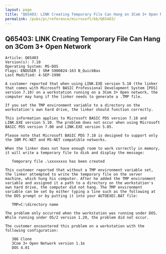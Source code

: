```yaml
---
layout: page
title: "Q65403: LINK Creating Temporary File Can Hang on 3Com 3+ Open Network"
permalink: /pubs/pc/reference/microsoft/kb/Q65403/
---
```


## Q65403: LINK Creating Temporary File Can Hang on 3Com 3+ Open Network

	Article: Q65403
	Version(s): 7.10
	Operating System: MS-DOS
	Flags: ENDUSER | SR# S900824-163 B_QuickBas
	Last Modified: 4-SEP-1990
	
	A customer reported that when using LINK.EXE version 5.10 (the linker
	that comes with Microsoft BASIC Professional Development System [PDS]
	version 7.10) on a workstation running on a 3Com 3+ Open network, the
	computer may hang if the linker needs to generate a .TMP file.
	
	If you set the TMP environment variable to a directory on the
	workstation's own hard drive, the linker should function correctly.
	
	This information applies to Microsoft BASIC PDS version 7.10 and
	LINK.EXE version 5.10. The problem does not occur when using Microsoft
	BASIC PDS version 7.00 and LINK.EXE version 5.05.
	
	Please note that Microsoft BASIC PDS 7.10 is designed to support only
	the IBM PC-NET and MS-NET compatible networks.
	
	When the linker does not have enough room to work correctly in memory,
	it will write a temporary file to disk and display the message:
	
	   Temporary file .\xxxxxxxx has been created
	
	This customer reported that without a TMP environment variable set,
	the linker attempted to write the temporary file on the server
	machine, which hung his computer. After he added the TMP environment
	variable and assigned it a path to a directory on the workstation's
	own hard drive, the computer did not hang. The TMP environment
	variable can be set by either typing a line such as the following at
	the DOS prompt or by putting it into your AUTOEXEC.BAT file:
	
	   TMP=C:\directory name
	
	The problem only occurred when the workstation was running under DOS.
	While running under OS/2 version 1.20, the problem did not occur.
	
	The customer encountered this problem on a workstation with the
	following configuration:
	
	   386 Clone
	   3Com 3+ Open Network version 1.1e
	   DOS 4.01
